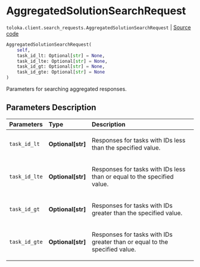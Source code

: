 # AggregatedSolutionSearchRequest
`toloka.client.search_requests.AggregatedSolutionSearchRequest` | [Source code](https://github.com/Toloka/toloka-kit/blob/v1.1.4/src/client/search_requests.py#L470)

```python
AggregatedSolutionSearchRequest(
    self,
    task_id_lt: Optional[str] = None,
    task_id_lte: Optional[str] = None,
    task_id_gt: Optional[str] = None,
    task_id_gte: Optional[str] = None
)
```

Parameters for searching aggregated responses.

## Parameters Description

| Parameters | Type | Description |
| :----------| :----| :-----------|
`task_id_lt`|**Optional\[str\]**|<p>Responses for tasks with IDs less than the specified value.</p>
`task_id_lte`|**Optional\[str\]**|<p>Responses for tasks with IDs less than or equal to the specified value.</p>
`task_id_gt`|**Optional\[str\]**|<p>Responses for tasks with IDs greater than the specified value.</p>
`task_id_gte`|**Optional\[str\]**|<p>Responses for tasks with IDs greater than or equal to the specified value.</p>

